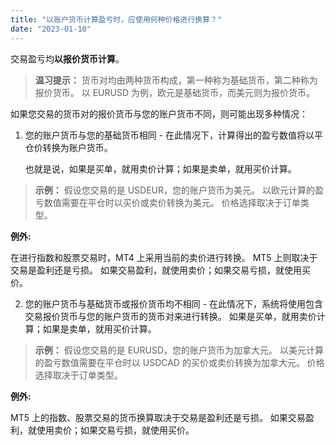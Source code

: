 ```yaml
---
title: "以账户货币计算盈亏时，应使用何种价格进行换算？"
date: "2023-01-10"
---
```


交易盈亏均**以报价货币计算**。

> **温习提示：**
> 货币对均由两种货币构成，第一种称为基础货币，第二种称为报价货币。 以 EURUSD 为例，欧元是基础货币，而美元则为报价货币。

如果您交易的货币对的报价货币与您的账户货币不同，则可能出现多种情况：

1. 您的账户货币与您的基础货币相同 - 在此情况下，计算得出的盈亏数值将以平仓价转换为账户货币。
    
    也就是说，如果是买单，就用卖价计算；如果是卖单，就用买价计算。
    

> **示例：**
> 假设您交易的是 USDEUR，您的账户货币为美元。 以欧元计算的盈亏数值需要在平仓时以买价或卖价转换为美元。 价格选择取决于订单类型。

**例外:**

在进行指数和股票交易时，MT4 上采用当前的卖价进行转换。 MT5 上则取决于交易是盈利还是亏损。 如果交易盈利，就使用卖价；如果交易亏损，就使用买价。

2. 您的账户货币与基础货币或报价货币均不相同 - 在此情况下，系统将使用包含交易报价货币与您的账户货币的货币对来进行转换。 如果是买单，就用卖价计算；如果是卖单，就用买价计算。

> **示例：**
> 假设您交易的是 EURUSD，您的账户货币为加拿大元。 以美元计算的盈亏数值需要在平仓时以 USDCAD 的买价或卖价转换为加拿大元。 价格选择取决于订单类型。

**例外:**

MT5 上的指数、股票交易的货币换算取决于交易是盈利还是亏损。 如果交易盈利，就使用卖价；如果交易亏损，就使用买价。

